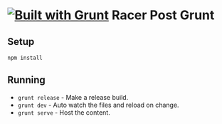 [![Built with Grunt](https://cdn.gruntjs.com/builtwith.png)](http://gruntjs.com/)
Racer Post Grunt
================

Setup
-----

```bash
npm install
```

Running
-------

- `grunt release` - Make a release build.
- `grunt dev` - Auto watch the files and reload on change.
- `grunt serve` - Host the content.